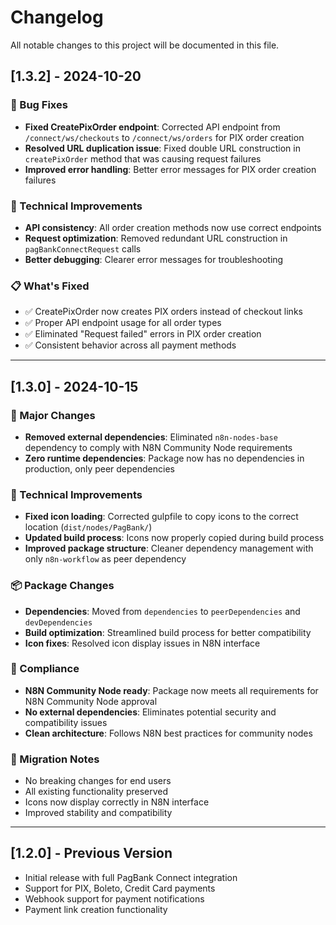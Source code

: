 # Changelog

All notable changes to this project will be documented in this file.

## [1.3.2] - 2024-10-20

### 🐛 Bug Fixes
- **Fixed CreatePixOrder endpoint**: Corrected API endpoint from `/connect/ws/checkouts` to `/connect/ws/orders` for PIX order creation
- **Resolved URL duplication issue**: Fixed double URL construction in `createPixOrder` method that was causing request failures
- **Improved error handling**: Better error messages for PIX order creation failures

### 🔧 Technical Improvements
- **API consistency**: All order creation methods now use correct endpoints
- **Request optimization**: Removed redundant URL construction in `pagBankConnectRequest` calls
- **Better debugging**: Clearer error messages for troubleshooting

### 📋 What's Fixed
- ✅ CreatePixOrder now creates PIX orders instead of checkout links
- ✅ Proper API endpoint usage for all order types
- ✅ Eliminated "Request failed" errors in PIX order creation
- ✅ Consistent behavior across all payment methods

---

## [1.3.0] - 2024-10-15

### 🚀 Major Changes
- **Removed external dependencies**: Eliminated `n8n-nodes-base` dependency to comply with N8N Community Node requirements
- **Zero runtime dependencies**: Package now has no dependencies in production, only peer dependencies

### 🔧 Technical Improvements
- **Fixed icon loading**: Corrected gulpfile to copy icons to the correct location (`dist/nodes/PagBank/`)
- **Updated build process**: Icons now properly copied during build process
- **Improved package structure**: Cleaner dependency management with only `n8n-workflow` as peer dependency

### 📦 Package Changes
- **Dependencies**: Moved from `dependencies` to `peerDependencies` and `devDependencies`
- **Build optimization**: Streamlined build process for better compatibility
- **Icon fixes**: Resolved icon display issues in N8N interface

### 🎯 Compliance
- **N8N Community Node ready**: Package now meets all requirements for N8N Community Node approval
- **No external dependencies**: Eliminates potential security and compatibility issues
- **Clean architecture**: Follows N8N best practices for community nodes

### 🔄 Migration Notes
- No breaking changes for end users
- All existing functionality preserved
- Icons now display correctly in N8N interface
- Improved stability and compatibility

---

## [1.2.0] - Previous Version
- Initial release with full PagBank Connect integration
- Support for PIX, Boleto, Credit Card payments
- Webhook support for payment notifications
- Payment link creation functionality
